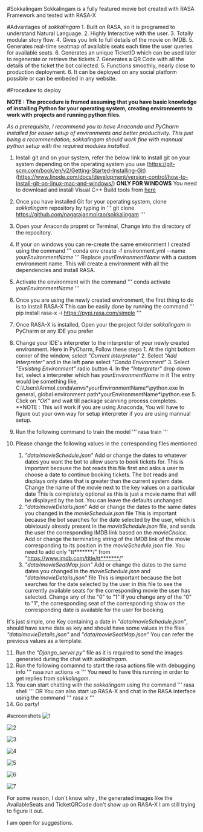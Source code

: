 #Sokkalingam
Sokkalingam is a fully featured movie bot created with RASA Framework and tested with RASA-X

#Advantages of *sokkalingam*
	1. Built on RASA, so it is programed to understand Natural Language.
	2. Highly Interactive with the user.
	3. Totally modular story flow.
	4. Gives you link to full details of the movie on IMDB.
	5. Generates real-time seatmap of available seats each time the user queries for available seats.
	6. Generates an unique TicketID which can be used later to regenerate or retrieve the tickets
	7. Generates a QR Code with all the details of the ticket the bot collected.
	5. Functions smoothly, nearly close to production deployment.
	6. It can be deployed on any social platform possible or can be embeded in any website.
	
#Procedure to deploy

**NOTE : The procedure is framed assuming that you have basic knowledge of installing Python for your operating system, creating environments to work with projects and running python files.**
	
*As a prerequisite, I recommend you to have Anaconda and PyCharm installed for easier setup of environments and better productivity. 
This just being a recommendation, *sokkalingam* should work fine with mannual python setup with the required modules installed.* 
	
1. Install git and on your system, refer the below link to install git on your system depending on the operating system you use
	(https://git-scm.com/book/en/v2/Getting-Started-Installing-Git)
	(https://www.linode.com/docs/development/version-control/how-to-install-git-on-linux-mac-and-windows/)
**ONLY FOR WINDOWS**
	You need to download and install Visual C++ Build tools from [here](https://visualstudio.microsoft.com/visual-cpp-build-tools/)
2. Once you have installed Git for your operating system, clone *sokkalingam* repository by typing in 
	'''
	git clone https://github.com/nagarajanmolrao/sokkalingam
	'''
3. Open your Anaconda propmt or Terminal, Change into the directory of the repository.
4. If your on windows you can re-create the same environment I created using the command
	'''
		conda env create -f environment.yml --name *yourEnvironmentName*
	'''
	Replace *yourEnvironmentName* with a custom environment name.
	This will create a environment with all the dependencies and install RASA.
5. Activate the environment with the command 
	'''
		conda activate *yourEnvironmentName*
	'''
6. Once you are using the newly created environment, the first thing to do is to install RASA-X
This can be easily done by running the command
	'''
		pip install rasa-x -i https://pypi.rasa.com/simple
	'''
7. Once RASA-X is installed, Open your the project folder *sokkalingam* in PyCharm or any IDE you prefer
8. Change your IDE's interpreter to the interpreter of your newly created environment.
	Here in PyCharm, Follow these steps
		1. At the right bottom corner of the window, select *"Current interpreter"*
		2. Select *"Add Interpreter"* and in the left pane select *"Conda Environment"*
		3. Select *"Exsisting Environment"* radio button
		4. In the *"Interpreter"* drop down list, select a interpreter which has *yourEnvironmentName* in it
			The entry would be something like,
				C:\Users\Anmol\.conda\envs\*yourEnvironmentName*\python.exe
			In general,
				global environment path\*yourEnvironmentName*\python.exe
		5. Click on *"OK"* and wait till package scanning process completes.
**NOTE : This will work if you are using Anaconda, You will have to figure out your own way for setup interpreter if you are using mannual setup.

9. Run the following command to train the model
	'''
		rasa train
	'''
10. Please change the following values in the corresponding files mentioned
	1. *"data/movieSchedule.json"*
		Add or change the dates to whatever dates you want the bot to allow users to book tickets for.
			This is important because the bot reads this file first and asks a user to choose a date to continue booking tickets.
			The bot reads and displays only dates that is greater than the current system date.
		Change the name of the movie next to the key values on a particular date
			This is coimpletely optional as this is just a movie name that will be displayed by the bot.
			You can leave the defaults unchanged.
	2. *"data/movieDetails.json"*
		Add or change the dates to the same dates you changed in the *movieSchedule.json* file
			This is important because the bot searches for the date selected by the user, which is obiviously already present in the *movieSchedule.json* file, and 				sends the user the corresponding IMDB link based on the *movieChoice*.
		Add or change the terminating string of the IMDB link of the movie corresponding to its position in the *movieSchedule.json* file.
			You need to add only "tt*******/" from "https://www.imdb.com/title/tt*******/"
	3. *"data/movieSeatMap.json"*
		Add or change the dates to the same dates you changed in the *movieSchedule.json* and *"data/movieDetails.json"* file
			This is important because the bot searches for the date selected by the user in this file to see the currently available seats for the corresponding 					movie the user has selected.
		Change any of the "0" to "1"
			If you change any of the "0" to "1", the corresponding seat of the corresponding show on the corresponding date is available for the user for booking.
		
It's just simple, one Key containing a date in *"data/movieSchedule.json"*, should have same date as key and should have some values in the files *"data/movieDetails.json"* and *"data/movieSeatMap.json"*
You can refer the previous values as a template.
	
11. Run the *"Django_server.py"* file as it is required to send the images generated during the chat with *sokkalingam*.
12. Run the following comamnd to start the rasa actions file with debugging info
	'''
		rasa run actions -x
	'''
 You need to have this running in order to get replies from *sokkalingam*.
13. You can start chatting with the *sokkalingam* using the command	
	'''
		rasa shell
	'''
	OR 
	You can also start up RASA-X and chat in the RASA interface using the command
	'''
		rasa x
	'''
14. Go party!

#screenshots
![1](Screenshots/1.jpg?raw=true)

![2](Screenshots/2.jpg?raw=true)

![3](Screenshots/3.jpg?raw=true)

![4](Screenshots/4.jpg?raw=true)

![5](Screenshots/5.jpg?raw=true)

![6](Screenshots/6.jpg?raw=true)

![7](Screenshots/7.jpg?raw=true)

	
For some reason, I don't know why , the generated images like the AvailableSeats and TicketQRCode don't show up on RASA-X
I am still trying to figure it out.
	
I am open for suggestions.
	
